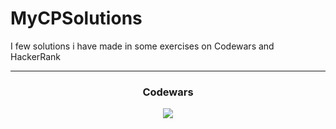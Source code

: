 # MyCPSolutions
I few solutions i have made in some exercises on Codewars and HackerRank

<hr>

<h3 align="center">Codewars</h3>

<p align="center">
  <a href="https://www.codewars.com/users/Shinji-Mimura"><img src="https://www.codewars.com/users/Shinji-Mimura/badges/large"/></a>
</p>


